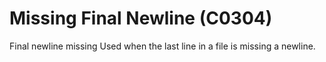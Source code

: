 # Missing Final Newline (C0304)

Final newline missing Used when the last line in a file is missing a
newline.
